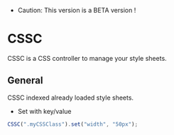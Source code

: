 * Caution: This version is a BETA version !

# CSSC
CSSC is a CSS controller to manage your style sheets.

## General
CSSC indexed already loaded style sheets.

* Set with key/value
```javascript
CSSC(".myCSSClass").set("width", "50px");
```
